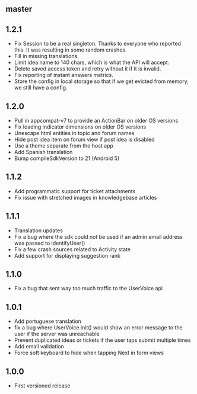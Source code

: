 ## master

## 1.2.1

* Fix Session to be a real singleton. Thanks to everyone who reported this. It was resulting in some random crashes.
* Fill in missing translations.
* Limit idea name to 140 chars, which is what the API will accept.
* Delete saved access token and retry without it if it is invalid.
* Fix reporting of instant answers metrics.
* Store the config in local storage so that if we get evicted from memory, we still have a config.

## 1.2.0

* Pull in appcompat-v7 to provide an ActionBar on older OS versions
* Fix loading indicator dimensions on older OS versions
* Unescape html entities in topic and forum names
* Hide post idea item on forum view if post idea is disabled
* Use a theme separate from the host app
* Add Spanish translation
* Bump compileSdkVersion to 21 (Android 5)

## 1.1.2

* Add programmatic support for ticket attachments
* Fix issue with stretched images in knowledgebase articles

## 1.1.1

* Translation updates
* Fix a bug where the sdk could not be used if an admin email address was passed to identifyUser()
* Fix a few crash sources related to Activity state
* Add support for displaying suggestion rank

## 1.1.0

* Fix a bug that sent way too much traffic to the UserVoice api

## 1.0.1

* Add portuguese translation
* fix a bug where UserVoice.init() would show an error message to the user if the server was unreachable
* Prevent duplicated ideas or tickets if the user taps submit multiple times
* Add email validation
* Force soft keyboard to hide when tapping Next in form views

## 1.0.0

* First versioned release

